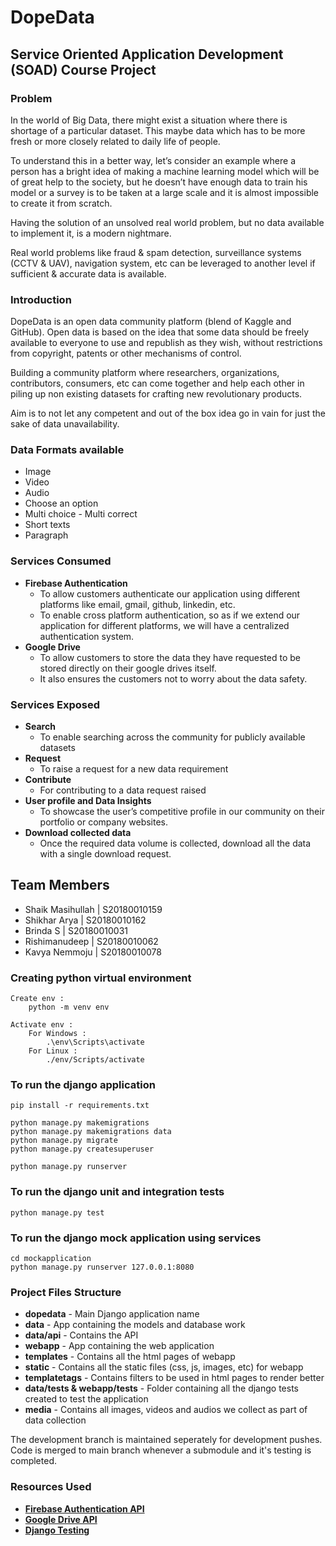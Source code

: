 # DopeData

## Service Oriented Application Development (SOAD) Course Project

### Problem
In the world of Big Data, there might exist a situation where there is shortage of a particular dataset. 
This maybe data which has to be more fresh or more closely related to daily life of people.

To understand this in a better way, let’s consider an example where a person has a bright idea of making a machine learning model which will be of great help to the society, but he doesn’t have enough data to train his model or a survey is to be taken at a large scale and it is almost impossible to create it from scratch.

Having the solution of an unsolved real world problem, but no data available to implement it, is a modern nightmare.

Real world problems like fraud & spam detection, surveillance systems (CCTV & UAV), navigation system, etc can be leveraged to another level if sufficient & accurate data is available.


### Introduction
DopeData is an open data community platform (blend of Kaggle and GitHub). Open data is based on the idea that some data should be freely available to everyone to use and republish as they wish, without restrictions from copyright, patents or other mechanisms of control.

Building a community platform where researchers, organizations, contributors,  consumers, etc can come together and help each other in piling up non existing datasets for crafting new revolutionary products.

Aim is to not let any competent and out of the box idea go in vain for just the sake of data unavailability.

### Data Formats available
* Image
* Video
* Audio
* Choose an option
* Multi choice - Multi correct
* Short texts
* Paragraph

### Services Consumed
* **Firebase Authentication**
	* To allow customers authenticate our application using different platforms like email, gmail, github, linkedin, etc.
	* To enable cross platform authentication, so as if we extend our application for different platforms, we will have a centralized authentication system.
* **Google Drive**
	* To allow customers to store the data they have requested to be stored directly on their google drives itself.
	* It also ensures the customers not to worry about the data safety.

### Services Exposed
* **Search**
	* To enable searching across the community for publicly available datasets
* **Request**
	* To raise a request for a new data requirement
* **Contribute**
	* For contributing to a data request raised
* **User profile and Data Insights**
	* To showcase the user’s competitive profile in our community on their portfolio or company websites.
* **Download collected data**
	* Once the required data volume is collected, download all the data with a single download request.

## Team Members
* Shaik Masihullah | S20180010159
* Shikhar Arya | S20180010162
* Brinda S | S20180010031
* Rishimanudeep | S20180010062
* Kavya Nemmoju | S20180010078

### Creating python virtual environment
```
Create env :
	python -m venv env

Activate env :
	For Windows :
		.\env\Scripts\activate
	For Linux :
		./env/Scripts/activate
```

### To run the django application
```
pip install -r requirements.txt

python manage.py makemigrations
python manage.py makemigrations data
python manage.py migrate
python manage.py createsuperuser

python manage.py runserver
```
### To run the django unit and integration tests
```
python manage.py test
```

### To run the django mock application using services
```
cd mockapplication
python manage.py runserver 127.0.0.1:8080
```

### Project Files Structure
* **dopedata** - Main Django application name
* **data** - App containing the models and database work
* **data/api** - Contains the API
* **webapp** - App containing the web application
* **templates** - Contains all the html pages of webapp
* **static** - Contains all the static files (css, js, images, etc) for webapp
* **templatetags** - Contains filters to be used in html pages to render better
* **data/tests & webapp/tests** - Folder containing all the django tests created to test the application
* **media** - Contains all images, videos and audios we collect as part of data collection

The development branch is maintained seperately for development pushes. Code is merged to main branch whenever  a submodule and it's testing is completed.

### Resources Used
* [**Firebase Authentication API**](http://www.lib4dev.in/info/thisbejim/Pyrebase/36919582)
* [**Google Drive API**](https://googleworkspace.github.io/PyDrive/docs/build/html/index.html)
* [**Django Testing**](https://www.valentinog.com/blog/testing-django/)